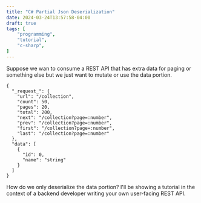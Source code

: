 ```yaml
---
title: "C# Partial Json Deserialization"
date: 2024-03-24T13:57:58-04:00
draft: true
tags: [
    "programming",
    "tutorial",
    "c-sharp",
]
---
```


<!-- { {< youtube TODO >} } -->

Suppose we wan to consume a REST API that has extra data for paging or something else but we just want to mutate or use the data portion.

```jsonc
{
  "_request_": {
    "url": "/collection",
    "count": 50,
    "pages": 20,
    "total": 200,
    "next": "/collection?page=:number",
    "prev": "/collection?page=:number",
    "first": "/collection?page=:number",
    "last": "/collection?page=:number"
  },
  "data": [
    {
      "id": 0,
      "name": "string"
    }
  ]
}
```

How do we only deserialize the data portion? I'll be showing a tutorial in the context of a backend developer writing your own user-facing REST API.
